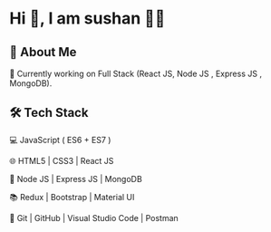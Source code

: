 # Hi 👋, I am sushan 🧑‍💻
## 🙂 About Me
🌱 Currently working on Full Stack (React JS, Node JS , Express JS , MongoDB).
## 🛠 Tech Stack
💻 JavaScript ( ES6 + ES7 )

🌐 HTML5 | CSS3 | React JS

🏬 Node JS | Express JS | MongoDB

📚 Redux | Bootstrap | Material UI

🔧 Git | GitHub | Visual Studio Code | Postman

